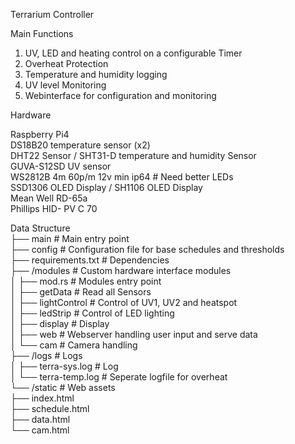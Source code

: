 Terrarium Controller <br />

Main Functions <br />
1. UV, LED and heating control on a configurable Timer <br />
2. Overheat Protection <br />
3. Temperature and humidity logging <br />
4. UV level Monitoring <br />
5. Webinterface for configuration and monitoring <br />

Hardware <br />

Raspberry Pi4 <br />
DS18B20 temperature sensor (x2) <br />
DHT22 Sensor / SHT31-D temperature and humidity Sensor <br />
GUVA-S12SD UV sensor <br />
WS2812B 4m 60p/m 12v min ip64                  # Need better LEDs <br />
SSD1306 OLED Display / SH1106 OLED Display <br />
Mean Well RD-65a <br />
Phillips HID- PV C 70 <br />

Data Structure <br />
├── main 					# Main entry point <br />
├── config 					# Configuration file for base schedules and thresholds <br />
├── requirements.txt 		# Dependencies <br />
├── /modules 				# Custom hardware interface modules <br />
│   ├── mod.rs 				# Modules entry point <br />
│   ├── getData 			# Read all Sensors <br />
│   ├── lightControl 		# Control of UV1, UV2 and heatspot <br />
│   ├── ledStrip 			# Control of LED lighting <br />
│   ├── display 			# Display <br />
│   ├── web 				# Webserver handling user input and serve data <br />
│   └── cam 				# Camera handling <br />
├── /logs 					# Logs <br />
│   ├── terra-sys.log 		# Log <br />
│   └── terra-temp.log 		# Seperate logfile for overheat <br />
└── /static					# Web assets <br />
    ├── index.html <br />
    ├── schedule.html <br />
    ├──	data.html <br />
    └── cam.html <br />